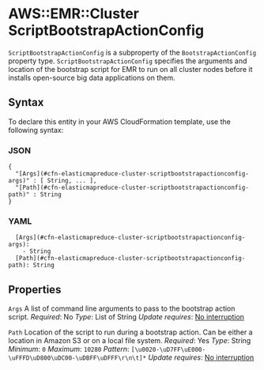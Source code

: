 # AWS::EMR::Cluster ScriptBootstrapActionConfig<a name="aws-properties-elasticmapreduce-cluster-scriptbootstrapactionconfig"></a>

`ScriptBootstrapActionConfig` is a subproperty of the `BootstrapActionConfig` property type\. `ScriptBootstrapActionConfig` specifies the arguments and location of the bootstrap script for EMR to run on all cluster nodes before it installs open\-source big data applications on them\.

## Syntax<a name="aws-properties-elasticmapreduce-cluster-scriptbootstrapactionconfig-syntax"></a>

To declare this entity in your AWS CloudFormation template, use the following syntax:

### JSON<a name="aws-properties-elasticmapreduce-cluster-scriptbootstrapactionconfig-syntax.json"></a>

```
{
  "[Args](#cfn-elasticmapreduce-cluster-scriptbootstrapactionconfig-args)" : [ String, ... ],
  "[Path](#cfn-elasticmapreduce-cluster-scriptbootstrapactionconfig-path)" : String
}
```

### YAML<a name="aws-properties-elasticmapreduce-cluster-scriptbootstrapactionconfig-syntax.yaml"></a>

```
  [Args](#cfn-elasticmapreduce-cluster-scriptbootstrapactionconfig-args):
    - String
  [Path](#cfn-elasticmapreduce-cluster-scriptbootstrapactionconfig-path): String
```

## Properties<a name="aws-properties-elasticmapreduce-cluster-scriptbootstrapactionconfig-properties"></a>

`Args`  <a name="cfn-elasticmapreduce-cluster-scriptbootstrapactionconfig-args"></a>
A list of command line arguments to pass to the bootstrap action script\.
*Required*: No
*Type*: List of String
*Update requires*: [No interruption](https://docs.aws.amazon.com/AWSCloudFormation/latest/UserGuide/using-cfn-updating-stacks-update-behaviors.html#update-no-interrupt)

`Path`  <a name="cfn-elasticmapreduce-cluster-scriptbootstrapactionconfig-path"></a>
Location of the script to run during a bootstrap action\. Can be either a location in Amazon S3 or on a local file system\.
*Required*: Yes
*Type*: String
*Minimum*: `0`
*Maximum*: `10280`
*Pattern*: `[\u0020-\uD7FF\uE000-\uFFFD\uD800\uDC00-\uDBFF\uDFFF\r\n\t]*`
*Update requires*: [No interruption](https://docs.aws.amazon.com/AWSCloudFormation/latest/UserGuide/using-cfn-updating-stacks-update-behaviors.html#update-no-interrupt)
